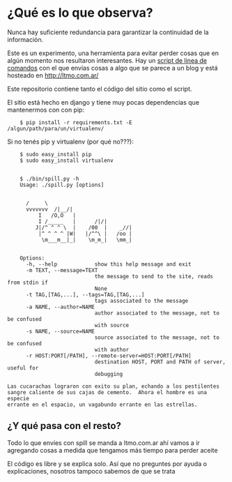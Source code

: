 ¿Qué es lo que observa?
=============
Nunca hay suficiente redundancia para garantizar la continuidad de la información.

Este es un experimento, una herramienta para evitar perder cosas que en algún momento nos resultaron interesantes.
Hay un [script de linea de comandos](http://github.com/tutuca/ltmo/raw/master/bin/spill.py) con el que envías cosas a algo que se parece a un blog y está hosteado en http://ltmo.com.ar/

Este repositorio contiene tanto el código del sitio como el script.

El sitio está hecho en django y tiene muy pocas dependencias que mantenermos con con pip:

        $ pip install -r requirements.txt -E /algun/path/para/un/virtualenv/
        
Si no tenés pip y virtualenv (por qué no???):

        $ sudo easy_install pip
        $ sudo easy_install virtualenv


        $ ./bin/spill.py -h
        Usage: ./spill.py [options]


          /     \                                     
          vvvvvvv  /|__/|                             
              I   /O,O   |                            
              I /_____   |      /|/|                 
             J|/^ ^ ^ \  |    /00  |    _//|          
              |^ ^ ^ ^ |W|   |/^^\ |   /oo |         
               \m___m__|_|    \m_m_|   \mm_|         


        Options:
          -h, --help            show this help message and exit
          -m TEXT, --message=TEXT
                                the message to send to the site, reads from stdin if
                                None
          -t TAG,[TAG,...], --tags=TAG,[TAG,...]
                                tags associated to the message
          -a NAME, --author=NAME
                                author associated to the message, not to be confused
                                with source
          -s NAME, --source=NAME
                                source associated to the message, not to be confused
                                with author
          -r HOST:PORT[/PATH], --remote-server=HOST:PORT[/PATH]
                                destination HOST, PORT and PATH of server, useful for
                                debugging

    Las cucarachas lograron con exito su plan, echando a los pestilentes
    sangre caliente de sus cajas de cemento.  Ahora el hombre es una especie
    errante en el espacio, un vagabundo errante en las estrellas.


¿Y qué pasa con el resto?
---------------

Todo lo que envíes con spill se manda a ltmo.com.ar ahí vamos a ir agregando 
cosas a medida que tengamos más tiempo para perder aceite

El código es libre y se explica solo. Así que no preguntes por ayuda o explicaciones, nosotros tampoco sabemos de que se trata
